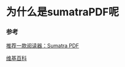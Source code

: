 # 为什么是sumatraPDF呢



### 参考

[推荐一款阅读器：Sumatra PDF](https://wbt5.com/sumatra-pdf.html)

[维基百科](https://zh.m.wikipedia.org/zh-hans/Sumatra_PDF)